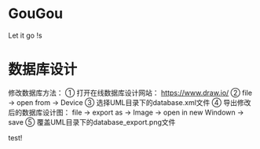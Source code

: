 # GouGou
Let it go !s

# 数据库设计
修改数据库方法： 
	① 打开在线数据库设计网站： https://www.draw.io/
	② file -> open from -> Device 
	③ 选择UML目录下的database.xml文件
	④ 导出修改后的数据库设计图： file -> export as -> Image  -> open in new Windown -> save
	⑤ 覆盖UML目录下的database_export.png文件
	
test!

